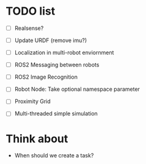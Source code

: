 # TODO list
- [ ] Realsense? 
- [ ] Update URDF (remove imu?)
- [ ] Localization in multi-robot enviornment

- [ ] ROS2 Messaging between robots
- [ ] ROS2 Image Recognition
- [ ] Robot Node: Take optional namespace parameter

- [ ] Proximity Grid
- [ ] Multi-threaded simple simulation

# Think about
- When should we create a task?

